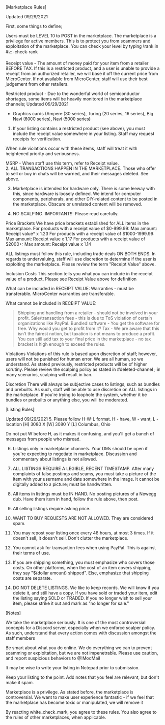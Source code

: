 [Marketplace Rules] 

Updated 09/29/2021

First, some things to define;

 Users must be LEVEL 10 to POST in the marketplace. The marketplace is a privilege for active members. This is to protect you from scammers and exploitation of the marketplace. You can check your level by typing \rank in #📈-check-rank 

 Receipt value - The amount of money paid for your item from a retailer BEFORE TAX. If this is a restricted product, and a user is unable to provide a receipt from an authorized retailer, we will base it off the current price from MicroCenter. If not available from MicroCenter, staff will use their best judgement from other retailers.

 Restricted product - Due to the wonderful world of semiconductor shortages, some items will be heavily monitored in the marketplace channels;
Updated 09/29/2021
- Graphics cards (Ampere (30 series), Turing (20 series, 16 series), Big Navi (6000 series), Navi (5000 series)


1. If your listing contains a restricted product (see above), you must include the receipt value somewhere in your listing. Staff may request receipts for verification.

When rule violations occur with these items, staff will treat it with heightened priority and seriousness.

 MSRP - When staff use this term, refer to Receipt value.
 \
2. ALL TRANSACTIONS HAPPEN IN THE MARKETPLACE. Those who offer to sell or buy in chats will be warned, and their messages deleted. See above.

3. Marketplace is intended for hardware only. There is some leeway with this, since hardware is loosely defined. We intend for computer components, peripherals, and other DIY-related content to be posted in the marketplace. Obscure or unrelated content will be removed.

4. NO SCALPING. IMPORTANT!!! Please read carefully.

 Price Brackets
We have price brackets established for ALL items in the marketplace.
For products with a receipt value of $0-999.99: Max amount: Receipt value* x 1.23
For products with a receipt value of $1000-1999.99: Max amount: Receipt value x 1.17
For products with a receipt value of $2000+: Max amount: Receipt value x 1.14

ALL listings must follow this rule, including trade deals ON BOTH ENDS. 
In regards to undervaluing, staff will use discretion to determine if the user is exploiting the marketplace.
Please review the term "Receipt Value" above.

 Inclusion Costs
This section tells you what you can include in the receipt value of a product. Please see Receipt Value above for definition

What can be included in RECEIPT VALUE:
    Warranties - must be transferable. MicroCenter warranties are transferable.

What cannot be included in RECEIPT VALUE:
> Shipping and handling from a retailer - should not be involved in your profit.
> Sale/transaction fees - this is due to ToS violation of certain organizations like PayPal. 
> Bundled software - You get the software for free. Why would you get to profit from it?
> Tax - We are aware that this isn't the fairest notion, but taxation is not means to produce a profit. You can still add tax to your final price in the marketplace - no tax bracket is high enough to exceed the rules.


 Violations
 Violations of this rule is based upon discretion of staff; however, users will not be punished for human error. We are all human, so we understand. As stated previously, restricted products will be of higher scrutiny. Please review the scalping policy as stated in #deleted-channel ; in many scenarios, scalping will result in ban.

 Discretion
There will always be subjective cases to listings, such as bundles and prebuilts. As such, staff will be able to use discretion on ALL listings in the marketplace. If you're trying to loophole the system, whether it be bundles or prebuilts or anything else, you will be moderated.

[Listing Rules]

Updated 09/29/2021
5. Please follow H-W-L format. H - have, W - want, L - location
[H] 3080 X
[W] 3080 Y
[L] Columbus, Ohio

Do not put W before H, as it makes it confusing, and you'll get a bunch of messages from people who misread.

6. Listings only in marketplace channels. Your DMs should be open if you're expecting to negotiate in marketplace. Discussion and commentary about listings is not allowed.

 7. ALL LISTINGS REQUIRE A LEGIBLE, RECENT TIMESTAMP. After many complaints of false postings and scams, you must take a picture of the item with your username and date somewhere in the image. It cannot be digitally added to a picture; must be handwritten.

8. All items in listings must be IN HAND. No posting pictures of a Newegg dub. Have them item in hand, follow the rule above, then post.

9. All selling listings require asking price. 

10. WANT TO BUY REQUESTS ARE NOT ALLOWED. They are considered spam.

11. You may repost your listing once every 48 hours, at most 3 times. If it doesn't sell, it doesn't sell. Don't clutter the marketplace.

12. You cannot ask for transaction fees when using PayPal. This is against their terms of use.

13. If you are shipping something, you must emphasize who covers those costs. On other platforms, when the cost of an item covers shipping, they say  "$(dollar amount) shipped". Else, emphasize that shipping costs are separate.

14.  DO NOT DELETE LISTINGS. We like to keep records. We will know if you delete it, and still have a copy. If you have sold or traded your item, edit the listing saying SOLD or TRADED.  If you no longer wish to sell your item, please strike it out and mark as "no longer for sale."

[Notes]


We take the marketplace seriously. It is one of the most controversial concepts for a Discord server, especially when we enforce scalper policy. As such, understand that every action comes with discussion amongst the staff members

Be smart about what you do online. We do everything we can to prevent scamming or exploitation, but we are not impenetrable. Please use caution, and report suspicious behaviors to @!ModMail

It may be wise to write your listing in Notepad prior to submission.

Keep your listing to the point. Add notes that you feel are relevant, but don't make it spam.

Marketplace is a privilege. As stated before, the marketplace is controversial. We want to make user experience fantastic - if we feel that the marketplace has become toxic or manipulated, we will remove it

By reacting white_check_mark, you agree to these rules. You also agree to the rules of other marketplaces, when applicable.
